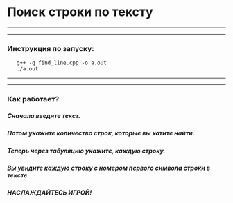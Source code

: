 # Поиск строки по тексту
***
---
### Инструкция по запуску:
```shell
   g++ -g find_line.cpp -o a.out
   ./a.out
```
***
---
### Как работает?
##### Сначала введите текст.
##### Потом укажите количество строк, которые вы хотите найти.
##### Теперь через табуляцию укажите, каждую строку.
##### Вы увидите каждую строку с номером первого символа строки в тексте.

***НАСЛАЖДАЙТЕСЬ ИГРОЙ!***
